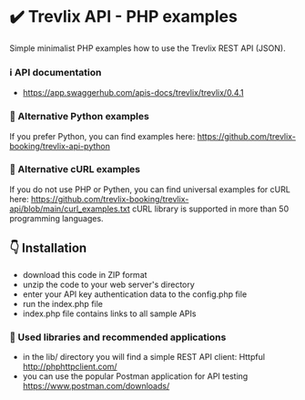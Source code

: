 # :heavy_check_mark: Trevlix API - PHP examples
Simple minimalist PHP examples how to use the Trevlix REST API (JSON).

### :information_source: API documentation 
* https://app.swaggerhub.com/apis-docs/trevlix/trevlix/0.4.1

### :round_pushpin: Alternative Python examples
If you prefer Python, you can find examples here:
https://github.com/trevlix-booking/trevlix-api-python

### :round_pushpin: Alternative cURL examples
If you do not use PHP or Pythen, you can find universal examples for cURL here:
https://github.com/trevlix-booking/trevlix-api/blob/main/curl_examples.txt
cURL library is supported in more than 50 programming languages.

## :point_down: Installation 

* download this code in ZIP format
* unzip the code to your web server's directory
* enter your API key authentication data to the config.php file
* run the index.php file
* index.php file contains links to all sample APIs

### :pray: Used libraries and recommended applications 
* in the lib/ directory you will find a simple REST API client: Httpful http://phphttpclient.com/
* you can use the popular Postman application for API testing https://www.postman.com/downloads/


